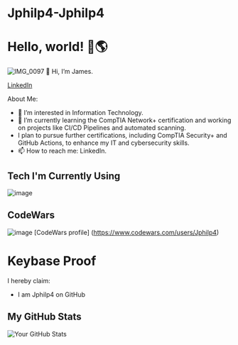 # Jphilp4-Jphilp4
# Hello, world! 👋🌎

![IMG_0097](https://github.com/user-attachments/assets/2b61550b-777a-4b9a-8e1a-2815a5d9ba65)
👋 Hi, I’m James.


[LinkedIn](https://www.linkedin.com/in/james-phillips-028141308/)

About Me:
- 👀 I’m interested in Information Technology.
- 🌱 I’m currently learning the CompTIA Network+ certification and working on projects like CI/CD Pipelines and automated scanning.
- I plan to pursue further certifications, including CompTIA Security+ and GitHub Actions, to enhance my IT and cybersecurity skills.
- 📫 How to reach me: LinkedIn.

## Tech I'm Currently Using
![image](https://github.com/user-attachments/assets/355dc4ff-ee08-4af6-853a-41e00f7776c3)

## CodeWars
![image](https://github.com/user-attachments/assets/5a2237a6-2438-4bb9-8fe3-c84b33d20e79)
[CodeWars profile] (https://www.codewars.com/users/Jphilp4)

# Keybase Proof

I hereby claim:
* I am Jphilp4 on GitHub


## My GitHub Stats
![Your GitHub Stats](https://github-readme-stats.vercel.app/api?username=Jphilp4&show_icons=true&theme=default)

